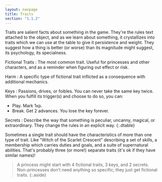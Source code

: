 ```yaml
---
layout: navpage
title: Traits
section: "1.1.2"
---
```


Traits are salient facts about something in the game.
They're the rules text attached to the object, and as we learn about something, it crystallizes into traits which we can use at the table to give it persistence and weight.
They suggest how a thing is better (or worse) than its magnitude might suggest, its psychology, its specialness.


Fictional Traits
: The most common trait. Useful for princesses and other characters, and as a reminder when figuring out effect or risk.

Harm
: A specific type of fictional trait inflicted as a consequence with additional mechanics.

Keys
: Passions, drives, or foibles. You can never take the same key twice.
  When you fulfill its trigger(s) and choose to do so, you can:
  * Play. Mark 1xp.
  * Break. Get 2 advances. You lose the key forever.

Secrets
: Describe the way that something is peculiar, uncanny, magical, or extraordinary.
  They change the rules in an explicit way.
{:.dtable}


Sometimes a single trait should have the characteristics of more than one type of trait.
Like "Witch of the Scarlet Crescent" describing a set of skills, a membership which carries duties and goals, and a suite of supernatural abilities.
That's probably three (or more!) separate traits (it's ok if they have similar names)!

> A princess might start with 4 fictional traits, 3 keys, and 2 secrets.
> Non-princesses don't need anything so specific; they just get fictional traits.
{:.aside}
